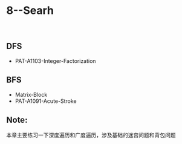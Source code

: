 #	8--Searh
<br>

##	DFS

*	PAT-A1103-Integer-Factorization

##	BFS

*	Matrix-Block
*	PAT-A1091-Acute-Stroke

##	Note:

本章主要练习一下深度遍历和广度遍历，涉及基础的迷宫问题和背包问题
